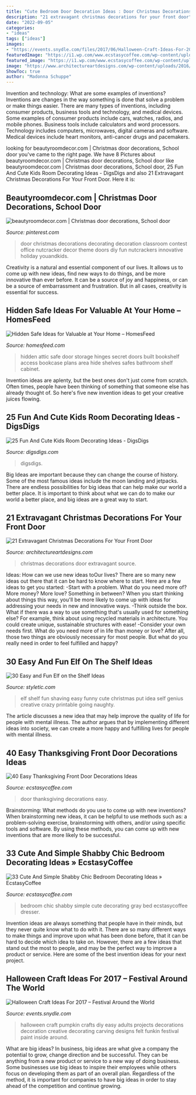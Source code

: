 ```yaml
---
title: "Cute Bedroom Door Decoration Ideas : Door Christmas Decorations Decorating Decoration Classroom Contest Office Nutcracker Decor Theme Doors Diy Fun Nutcrackers Innovative Holiday Youandkids"
description: "21 extravagant christmas decorations for your front door"
date: "2022-09-05"
categories:
- "ideas"
tags: ["ideas"]
images:
- "https://events.snydle.com/files/2017/06/Halloween-Craft-Ideas-For-2017-11.jpg"
featuredImage: "https://i1.wp.com/www.ecstasycoffee.com/wp-content/uploads/2016/10/Thanksgiving-Front-Door-Decorations-13.jpg?resize=510%2C680"
featured_image: "https://i1.wp.com/www.ecstasycoffee.com/wp-content/uploads/2016/10/Thanksgiving-Front-Door-Decorations-13.jpg?resize=510%2C680"
image: "https://www.architectureartdesigns.com/wp-content/uploads/2016/11/18-20.jpg"
ShowToc: true
author: "Madonna Schuppe"
---
```



Invention and technology: What are some examples of inventions?
Inventions are changes in the way something is done that solve a problem or make things easier. There are many types of inventions, including consumer products, business tools and technology, and medical devices. Some examples of consumer products include cars, watches, radios, and mobile phones. Business tools include calculators and word processors. Technology includes computers, microwaves, digital cameras and software. Medical devices include heart monitors, anti-cancer drugs and pacemakers.

	

		
looking for beautyroomdecor.com | Christmas door decorations, School door you've came to the right page. We have 8 Pictures about beautyroomdecor.com | Christmas door decorations, School door like beautyroomdecor.com | Christmas door decorations, School door, 25 Fun And Cute Kids Room Decorating Ideas - DigsDigs and also 21 Extravagant Christmas Decorations For Your Front Door. Here it is:
		
    
## Beautyroomdecor.com | Christmas Door Decorations, School Door

<img loading=lazy src="https://i.pinimg.com/736x/5c/8b/6b/5c8b6b4e9987fe86a13969d6bbbea7a5.jpg" onerror="this.onerror=null;this.src='https://tse4.mm.bing.net/th?id=OIP.ufSlVjU-aO4sMJvDivA8kwHaNK&amp;pid=15.1';" alt="beautyroomdecor.com | Christmas door decorations, School door">

_Source: pinterest.com_

>door christmas decorations decorating decoration classroom contest office nutcracker decor theme doors diy fun nutcrackers innovative holiday youandkids. 

	

Creativity is a natural and essential component of our lives. It allows us to come up with new ideas, find new ways to do things, and be more innovative than ever before. It can be a source of joy and happiness, or can be a source of embarrassment and frustration. But in all cases, creativity is essential for success.

    
## Hidden Safe Ideas For Valuable At Your Home – HomesFeed

<img loading=lazy src="https://homesfeed.com/wp-content/uploads/2016/01/Secret-safe-behind-built-in-shelves-or-cabinets.jpg" onerror="this.onerror=null;this.src='https://tse3.mm.bing.net/th?id=OIP.72WVaEPc_54i3DZOjoZBAQHaJ4&amp;pid=15.1';" alt="Hidden Safe Ideas for Valuable at Your Home – HomesFeed">

_Source: homesfeed.com_

>hidden attic safe door storage hinges secret doors built bookshelf access bookcase plans area hide shelves safes bathroom shelf cabinet. 

	

Invention ideas are aplenty, but the best ones don't just come from scratch. Often times, people have been thinking of something that someone else has already thought of. So here's five new invention ideas to get your creative juices flowing.

    
## 25 Fun And Cute Kids Room Decorating Ideas - DigsDigs

<img loading=lazy src="https://www.digsdigs.com/photos/fun-and-cute-kids-bedroom-designs-14.jpg" onerror="this.onerror=null;this.src='https://tse1.mm.bing.net/th?id=OIP.WsRv-lLDdwN-FuLoIqRSgQHaJ4&amp;pid=15.1';" alt="25 Fun And Cute Kids Room Decorating Ideas - DigsDigs">

_Source: digsdigs.com_

>digsdigs. 

	

Big Ideas are important because they can change the course of history. Some of the most famous ideas include the moon landing and jetpacks. There are endless possibilities for big ideas that can help make our world a better place. It is important to think about what we can do to make our world a better place, and big ideas are a great way to start.

    
## 21 Extravagant Christmas Decorations For Your Front Door

<img loading=lazy src="https://www.architectureartdesigns.com/wp-content/uploads/2016/11/18-20.jpg" onerror="this.onerror=null;this.src='https://tse1.mm.bing.net/th?id=OIP.s-mVaLVPQcTP4spry4ryGAAAAA&amp;pid=15.1';" alt="21 Extravagant Christmas Decorations For Your Front Door">

_Source: architectureartdesigns.com_

>christmas decorations door extravagant source. 

	

Ideas: How can we use new ideas toOur lives?
There are so many new ideas out there that it can be hard to know where to start. Here are a few ideas to get you started: 
-Start with a problem. What do you need more of? More money? More love? Something in between? When you start thinking about things this way, you'll be more likely to come up with ideas for addressing your needs in new and innovative ways. 
-Think outside the box. What if there was a way to use something that's usually used for something else? For example, think about using recycled materials in architecture. You could create unique, sustainable structures with ease! 
-Consider your own needs first. What do you need more of in life than money or love? After all, those two things are obviously necessary for most people. But what do you really need in order to feel fulfilled and happy?

    
## 30 Easy And Fun Elf On The Shelf Ideas

<img loading=lazy src="http://styletic.com/wp-content/uploads/2015/12/elf-on-the-shelf-ideas/17-elf-on-the-shelf-ideas.jpg" onerror="this.onerror=null;this.src='https://tse4.mm.bing.net/th?id=OIP.6AMSBk3zHlNIbBSe9PEWFAHaLJ&amp;pid=15.1';" alt="30 Easy and Fun Elf on the Shelf Ideas">

_Source: styletic.com_

>elf shelf fun shaving easy funny cute christmas put idea self genius creative crazy printable going naughty. 

	

The article discusses a new idea that may help improve the quality of life for people with mental illness. The author argues that by implementing different ideas into society, we can create a more happy and fulfilling lives for people with mental illness.

    
## 40 Easy Thanksgiving Front Door Decorations Ideas

<img loading=lazy src="https://i1.wp.com/www.ecstasycoffee.com/wp-content/uploads/2016/10/Thanksgiving-Front-Door-Decorations-13.jpg?resize=510%2C680" onerror="this.onerror=null;this.src='https://tse1.mm.bing.net/th?id=OIP.ftgLEwJowab5hv_kvsBSpwHaJ4&amp;pid=15.1';" alt="40 Easy Thanksgiving Front Door Decorations Ideas">

_Source: ecstasycoffee.com_

>door thanksgiving decorations easy. 

	

Brainstorming: What methods do you use to come up with new inventions?
When brainstorming new ideas, it can be helpful to use methods such as: a problem-solving exercise, brainstorming with others, and/or using specific tools and software. By using these methods, you can come up with new inventions that are more likely to be successful.

    
## 33 Cute And Simple Shabby Chic Bedroom Decorating Ideas » EcstasyCoffee

<img loading=lazy src="https://i1.wp.com/www.ecstasycoffee.com/wp-content/uploads/2016/08/Vintage-Gray-Bedroom-With-Wrought-Iron-Bed-And-Wood-Dresser.jpg?resize=600%2C855" onerror="this.onerror=null;this.src='https://tse3.mm.bing.net/th?id=OIP.Jr1yMNzzYjUWquEB3GPBjwHaKj&amp;pid=15.1';" alt="33 Cute And Simple Shabby Chic Bedroom Decorating Ideas » EcstasyCoffee">

_Source: ecstasycoffee.com_

>bedroom chic shabby simple cute decorating gray bed ecstasycoffee dresser. 

	

Invention ideas are always something that people have in their minds, but they never quite know what to do with it. There are so many different ways to make things and improve upon what has been done before, that it can be hard to decide which idea to take on. However, there are a few ideas that stand out the most to people, and may be the perfect way to improve a product or service. Here are some of the best invention ideas for your next project.

    
## Halloween Craft Ideas For 2017 – Festival Around The World

<img loading=lazy src="https://events.snydle.com/files/2017/06/Halloween-Craft-Ideas-For-2017-11.jpg" onerror="this.onerror=null;this.src='https://tse3.mm.bing.net/th?id=OIP.4SWD3BeIB_XLMT7JUZx5NgHaLH&amp;pid=15.1';" alt="Halloween Craft Ideas For 2017 – Festival Around the World">

_Source: events.snydle.com_

>halloween craft pumpkin crafts diy easy adults projects decorations decoration creative decorating carving designs felt funkin festival paint inside around. 

	

What are big ideas?
In business, big ideas are what give a company the potential to grow, change direction and be successful. They can be anything from a new product or service to a new way of doing business. 
Some businesses use big ideas to inspire their employees while others focus on developing them as part of an overall plan. Regardless of the method, it is important for companies to have big ideas in order to stay ahead of the competition and continue growing.

